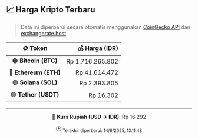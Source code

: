 

<!-- HARGA_KRIPTO -->
## 📈 Harga Kripto Terbaru

> Data ini diperbarui secara otomatis menggunakan [CoinGecko API](https://www.coingecko.com/) dan [exchangerate.host](https://exchangerate.host/)

<div align="center">

| 🪙 Token | 💰 Harga (IDR) |
|:------:|---------------:|
| 🟠 **Bitcoin (BTC)**   | Rp 1.716.265.802 |
| 🔵 **Ethereum (ETH)**  | Rp 41.614.472 |
| 🟣 **Solana (SOL)**    | Rp 2.393.805 |
| 🟢 **Tether (USDT)**   | Rp 16.302 |

---

💱 **Kurs Rupiah (USD → IDR)**: Rp 16.292

🕒 <sub>Terakhir diperbarui: 14/6/2025, 13.11.48</sub>

</div>
<!-- /HARGA_KRIPTO -->